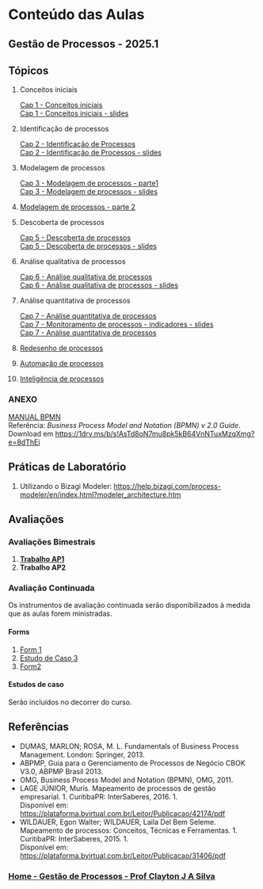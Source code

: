 # Conteúdo das Aulas  

## Gestão de Processos - 2025.1

## Tópicos

1. Conceitos iniciais

   [Cap 1 - Conceitos iniciais](gestao_processos_aulas/gestao_processos_cap1.md)  
   [Cap 1 - Conceitos iniciais - slides](gestao_processos_aulas/gestao_processos_cap1.pdf)

2. Identificação de processos

   [Cap 2 - Identificação de Processos](gestao_processos_aulas/gestao_processos_cap2.md)  
   [Cap 2 - Identificação de Processos - slides](gestao_processos_aulas/gestao_processos_cap2.pdf)

3. Modelagem de processos
    
   [Cap 3 - Modelagem de processos - parte1](gestao_processos_aulas/gestao_processos_cap3.md)  
   [Cap 3 - Modelagem de processos - slides](gestao_processos_aulas/gestao_processos_cap3.pdf)

4. [Modelagem de processos - parte 2](gestao_processos_aulas/gestao_processos_cap4.md)

5. Descoberta de processos

   [Cap 5 - Descoberta de processos](gestao_processos_aulas/gestao_processos_cap5.md)  
   [Cap 5 - Descoberta de processos - slides](gestao_processos_aulas/gestao_processos_cap5.pdf)

6. Análise qualitativa de processos
   
   [Cap 6 - Análise qualitativa de processos](gestao_processos_aulas/gestao_processos_cap6.md)  
   [Cap 6 - Análise qualitativa de processos - slides](gestao_processos_aulas/gestao_processos_cap6.pdf)

7. Análise quantitativa de processos
  
   [Cap 7 - Análise quantitativa de processos](gestao_processos_aulas/gestao_processos_cap7.md)  
   [Cap 7 - Monitoramento de processos - indicadores - slides](gestao_processos_aulas/gestao_processos_cap7_1.pdf)  
   [Cap 7 - Análise quantitativa de processos](gestao_processos_aulas/gestao_processos_cap7_2.pdf)

8.  [Redesenho de processos](gestao_processos_aulas/gestao_processos_cap8.md)

9.  [Automação de processos](gestao_processos_aulas/gestao_processos_cap9.md)

10. [Inteligência de processos](gestao_processos_aulas/gestao_processos_cap10.md)

### ANEXO
[MANUAL BPMN](gestao_processos_aulas/manualBPMN.pdf)  
Referência: *Business Process Model and Notation (BPMN) v 2.0 Guide*.   
Download em https://1drv.ms/b/s!AsTd8oN7mu8pk5kB64VnNTuxMzqXmg?e=8dThEi

## Práticas de Laboratório

1. Utilizando o Bizagi Modeler: https://help.bizagi.com/process-modeler/en/index.html?modeler_architecture.htm  

## Avaliações

### Avaliações Bimestrais

1. [**Trabalho AP1**](gestao_processos_aulas/gestao_processos_trabalhoAP1.md)
2. **Trabalho AP2**

### Avaliação Continuada

Os instrumentos de avaliação continuada serão disponibilizados à medida que as aulas forem ministradas. 

#### Forms

1. [Form 1](gestao_processos_aulas/gestao_processos_form1_2025.md)
2. [Estudo de Caso 3](gestao_processos_aulas/Exemplo3Pagamento.pdf)
3. [Form2](https://forms.gle/bni2jtAY8rVZGvL69)

#### Estudos de caso

Serão incluídos no decorrer do curso.

## Referências  

- DUMAS, MARLON; ROSA, M. L. Fundamentals of Business Process Management. London: Springer, 2013.  
- ABPMP, Guia para o Gerenciamento de Processos de Negócio CBOK V3.0, ABPMP Brasil 2013.
- OMG, Business Process Model and Notation (BPMN), OMG, 2011.
- LAGE JÚNIOR, Murís. Mapeamento de processos de gestão empresarial. 1. Curitiba­PR: InterSaberes, 2016. 1.  
Disponível em: https://plataforma.bvirtual.com.br/Leitor/Publicacao/42174/pdf
- WILDAUER, Egon Walter; WILDAUER, Laila Del Bem Seleme. Mapeamento de processos: Conceitos, Técnicas e Ferramentas. 1. Curitiba­PR: InterSaberes, 2015. 1.  
Disponível em: https://plataforma.bvirtual.com.br/Leitor/Publicacao/31406/pdf  

### [Home - Gestão de Processos - Prof Clayton J A Silva](/gestao_processos.md)
